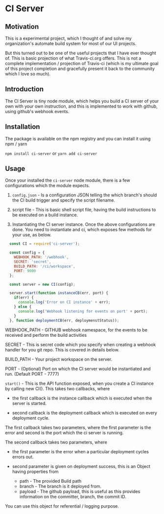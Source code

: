 # CI Server

## Motivation

This is a experimental project, which I thought of and solve my organization's automate build system for most of our UI projects.

But this turned out to be one of the useful projects that I have ever thought of. This is basic projection of what Travis-ci.org offers. This is not a complete implementation / projection of Travis-ci (which is my ultimate goal of this project completion and gracefully present it back to the community which I love so much).

## Introduction

The CI Server is tiny node module, which helps you build a CI server of your own with your own instruction, and this is implemented to work with github, using github's webhook events.

## Installation

The package is available on the npm registry and you can install it using npm / yarn

`npm install ci-server` or `yarn add ci-server`


## Usage

Once your installed the `ci-server` node module, there is a few configurations which the module expects.

1. `config.json` - Is a configuration JSON telling the which branch's should the CI build trigger and specify the script filename.

2. script file - This is basic shell script file, having the build instructions to be executed on a build instance.

3. Instantiating the CI server instance. Once the above configurations are done. You need to instantiate and ci, which exposes few methods for your use, as below.

```javascript
  const CI = require('ci-server');

  const config = {
    WEBHOOK_PATH: '/webhook',
    SECRET: 'secret',
    BUILD_PATH: '/ci/workspace',
    PORT: 9000
  };

  const server = new CI(config);

  server.start(function instanceCB(err, port) {
    if(err) {
      console.log('Error on CI instance' + err);
    } else {
      console.log('Webhook listening for events on port' + port);
    }
  }, function deploymentCB(err, deploymenstStatus));

```

WEBHOOK_PATH - GITHUB webhook namespace, for the events to be received and perform the build activities

SECRET - This is secret code which you specify when creating a webhook handler for you git repo. This is covered in details below.

BUILD_PATH - Your project workspace on the server.

PORT - (Optional) Port on which the CI server would be instantiated and run. (Default PORT - 7777)


`start()` - This is the API function exposed, when you create a CI instance by calling new CI(). This takes two callbacks, where

- the first callback is the instance callback which is executed when the server is started.

- second callback is the deployment callback which is executed on every deployment cycle.

The first callback takes two parameters, where the first parameter is the error and second is the port which the ci server is running.


The second callback takes two parameters, where

- the first parameter is the error when a particular deployment cycles errors out.

- second parameter is given on deployment success, this is an Object having properties from

  - path - The provided Build path
  - branch - The branch is it deployed from.
  - payload - The github payload, this is useful as this provides information on the committer, branch, the commit ID.

You can use this object for referential / logging purpose.
